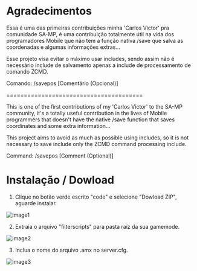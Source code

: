 # Agradecimentos
Essa é uma das primeiras contribuições minha 'Carlos Victor' pra comunidade SA-MP, é uma contribuição totalmente útil na vida dos programadores Mobile que não tem a função nativa /save que salva as coordenadas e algumas informações extras...

Esse projeto visa evitar o máximo usar includes, sendo assim não é necessário include de salvamento apenas a include de processamento de comando ZCMD.

Comando: /savepos [Comentário (Opcional)]

=======================================

This is one of the first contributions of my 'Carlos Victor' to the SA-MP community, it's a totally useful contribution in the lives of Mobile programmers that doesn't have the native /save function that saves coordinates and some extra information...

This project aims to avoid as much as possible using includes, so it is not necessary to save include only the ZCMD command processing include.

Command: /savepos [Comment (Optional)]

# Instalação / Dowload

1. Clique no botão verde escrito "code" e selecione "Dowload ZIP", aguarde instalar.

![image1](https://media.discordapp.net/attachments/817084535459414050/895388879232839730/unknown.png)

2. Extraia o arquivo "filterscripts" para pasta raíz da sua gamemode.

![image2](https://media.discordapp.net/attachments/895389417777274890/895390284530204712/unknown.png)

3. Inclua o nome do arquivo .amx no server.cfg.

![image3](https://media.discordapp.net/attachments/895389417777274890/895390746025279549/unknown.png)

